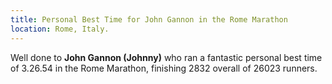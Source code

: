 ```yaml
---
title: Personal Best Time for John Gannon in the Rome Marathon
location: Rome, Italy.
---
```


Well done to <b>John Gannon (Johnny)</b> who ran a fantastic personal best time of 3.26.54 in the Rome Marathon, finishing 2832 overall of 26023 runners.


